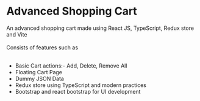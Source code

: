 # Advanced Shopping Cart
An advanced shopping cart made using React JS, TypeScript, Redux store and Vite<br></br>
Consists of features such as <br></br>
<ul>
<li>Basic Cart actions:- Add, Delete, Remove All</li>
<li>Floating Cart Page</li>
<li>Dummy JSON Data</li>
<li>Redux store using TypeScript and modern practices</li>
<li>Bootstrap and react bootstrap for UI development</li>
</ul>
